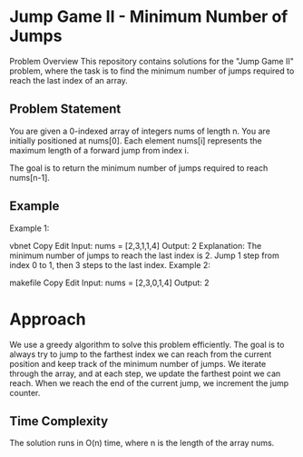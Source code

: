 # Jump Game II - Minimum Number of Jumps

Problem Overview
This repository contains solutions for the "Jump Game II" problem, where the task is to find the minimum number of jumps required to reach the last index of an array.

## Problem Statement

You are given a 0-indexed array of integers nums of length n. You are initially positioned at nums[0]. Each element nums[i] represents the maximum length of a forward jump from index i.

The goal is to return the minimum number of jumps required to reach nums[n-1].


## Example
Example 1:

vbnet
Copy
Edit
Input: nums = [2,3,1,1,4]
Output: 2
Explanation: The minimum number of jumps to reach the last index is 2. 
Jump 1 step from index 0 to 1, then 3 steps to the last index.
Example 2:

makefile
Copy
Edit
Input: nums = [2,3,0,1,4]
Output: 2



# Approach
We use a greedy algorithm to solve this problem efficiently. The goal is to always try to jump to the farthest index we can reach from the current position and keep track of the minimum number of jumps. We iterate through the array, and at each step, we update the farthest point we can reach. When we reach the end of the current jump, we increment the jump counter.

## Time Complexity
The solution runs in O(n) time, where n is the length of the array nums.
